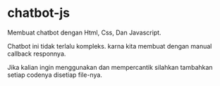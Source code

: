 # chatbot-js
Membuat chatbot dengan Html, Css, Dan Javascript.

Chatbot ini tidak terlalu kompleks. karna kita membuat dengan manual callback responnya.

Jika kalian ingin menggunakan dan mempercantik silahkan tambahkan setiap codenya disetiap file-nya.
